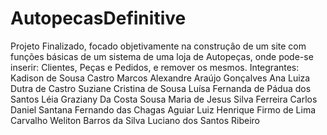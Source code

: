 # AutopecasDefinitive
 Projeto Finalizado, focado objetivamente na construçâo de um site com funções básicas de um sistema de uma loja de Autopeças, onde pode-se inserir: Clientes, Peças e Pedidos, e remover os mesmos.
 Integrantes:
Kadison de Sousa Castro
Marcos Alexandre Araújo Gonçalves
Ana Luiza Dutra de Castro
Suziane Cristina de Sousa
Luísa Fernanda de Pádua dos Santos
Léia Graziany Da Costa Sousa 
Maria de Jesus Silva Ferreira 
Carlos Daniel Santana
Fernando das Chagas Aguiar
Luiz Henrique Firmo de Lima Carvalho
Weliton Barros da Silva
Luciano dos Santos Ribeiro
